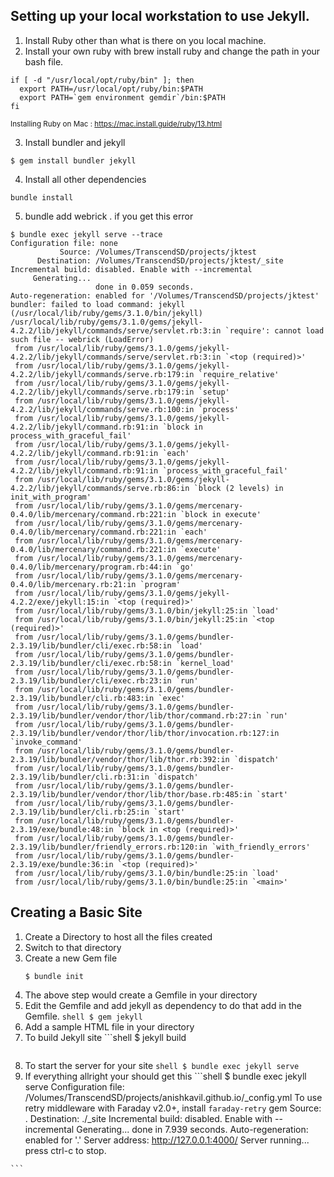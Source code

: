 
## Setting up your local workstation to use Jekyll.

1. Install Ruby other than what is there on you local machine.
2. Install your own ruby with brew install ruby and change the path in your bash file.
```shell
if [ -d "/usr/local/opt/ruby/bin" ]; then
  export PATH=/usr/local/opt/ruby/bin:$PATH
  export PATH=`gem environment gemdir`/bin:$PATH
fi
```
<sub>Installing Ruby on Mac : https://mac.install.guide/ruby/13.html</sub>

3. Install bundler and jekyll
```shell
$ gem install bundler jekyll
```
4. Install all other dependencies
```shell
bundle install
```
5. bundle add webrick . if you get this error
```shell
$ bundle exec jekyll serve --trace
Configuration file: none
           Source: /Volumes/TranscendSD/projects/jktest
      Destination: /Volumes/TranscendSD/projects/jktest/_site
Incremental build: disabled. Enable with --incremental
     Generating...
                   done in 0.059 seconds.
Auto-regeneration: enabled for '/Volumes/TranscendSD/projects/jktest'
bundler: failed to load command: jekyll (/usr/local/lib/ruby/gems/3.1.0/bin/jekyll)
/usr/local/lib/ruby/gems/3.1.0/gems/jekyll-4.2.2/lib/jekyll/commands/serve/servlet.rb:3:in `require': cannot load such file -- webrick (LoadError)
 from /usr/local/lib/ruby/gems/3.1.0/gems/jekyll-4.2.2/lib/jekyll/commands/serve/servlet.rb:3:in `<top (required)>'
 from /usr/local/lib/ruby/gems/3.1.0/gems/jekyll-4.2.2/lib/jekyll/commands/serve.rb:179:in `require_relative'
 from /usr/local/lib/ruby/gems/3.1.0/gems/jekyll-4.2.2/lib/jekyll/commands/serve.rb:179:in `setup'
 from /usr/local/lib/ruby/gems/3.1.0/gems/jekyll-4.2.2/lib/jekyll/commands/serve.rb:100:in `process'
 from /usr/local/lib/ruby/gems/3.1.0/gems/jekyll-4.2.2/lib/jekyll/command.rb:91:in `block in process_with_graceful_fail'
 from /usr/local/lib/ruby/gems/3.1.0/gems/jekyll-4.2.2/lib/jekyll/command.rb:91:in `each'
 from /usr/local/lib/ruby/gems/3.1.0/gems/jekyll-4.2.2/lib/jekyll/command.rb:91:in `process_with_graceful_fail'
 from /usr/local/lib/ruby/gems/3.1.0/gems/jekyll-4.2.2/lib/jekyll/commands/serve.rb:86:in `block (2 levels) in init_with_program'
 from /usr/local/lib/ruby/gems/3.1.0/gems/mercenary-0.4.0/lib/mercenary/command.rb:221:in `block in execute'
 from /usr/local/lib/ruby/gems/3.1.0/gems/mercenary-0.4.0/lib/mercenary/command.rb:221:in `each'
 from /usr/local/lib/ruby/gems/3.1.0/gems/mercenary-0.4.0/lib/mercenary/command.rb:221:in `execute'
 from /usr/local/lib/ruby/gems/3.1.0/gems/mercenary-0.4.0/lib/mercenary/program.rb:44:in `go'
 from /usr/local/lib/ruby/gems/3.1.0/gems/mercenary-0.4.0/lib/mercenary.rb:21:in `program'
 from /usr/local/lib/ruby/gems/3.1.0/gems/jekyll-4.2.2/exe/jekyll:15:in `<top (required)>'
 from /usr/local/lib/ruby/gems/3.1.0/bin/jekyll:25:in `load'
 from /usr/local/lib/ruby/gems/3.1.0/bin/jekyll:25:in `<top (required)>'
 from /usr/local/lib/ruby/gems/3.1.0/gems/bundler-2.3.19/lib/bundler/cli/exec.rb:58:in `load'
 from /usr/local/lib/ruby/gems/3.1.0/gems/bundler-2.3.19/lib/bundler/cli/exec.rb:58:in `kernel_load'
 from /usr/local/lib/ruby/gems/3.1.0/gems/bundler-2.3.19/lib/bundler/cli/exec.rb:23:in `run'
 from /usr/local/lib/ruby/gems/3.1.0/gems/bundler-2.3.19/lib/bundler/cli.rb:483:in `exec'
 from /usr/local/lib/ruby/gems/3.1.0/gems/bundler-2.3.19/lib/bundler/vendor/thor/lib/thor/command.rb:27:in `run'
 from /usr/local/lib/ruby/gems/3.1.0/gems/bundler-2.3.19/lib/bundler/vendor/thor/lib/thor/invocation.rb:127:in `invoke_command'
 from /usr/local/lib/ruby/gems/3.1.0/gems/bundler-2.3.19/lib/bundler/vendor/thor/lib/thor.rb:392:in `dispatch'
 from /usr/local/lib/ruby/gems/3.1.0/gems/bundler-2.3.19/lib/bundler/cli.rb:31:in `dispatch'
 from /usr/local/lib/ruby/gems/3.1.0/gems/bundler-2.3.19/lib/bundler/vendor/thor/lib/thor/base.rb:485:in `start'
 from /usr/local/lib/ruby/gems/3.1.0/gems/bundler-2.3.19/lib/bundler/cli.rb:25:in `start'
 from /usr/local/lib/ruby/gems/3.1.0/gems/bundler-2.3.19/exe/bundle:48:in `block in <top (required)>'
 from /usr/local/lib/ruby/gems/3.1.0/gems/bundler-2.3.19/lib/bundler/friendly_errors.rb:120:in `with_friendly_errors'
 from /usr/local/lib/ruby/gems/3.1.0/gems/bundler-2.3.19/exe/bundle:36:in `<top (required)>'
 from /usr/local/lib/ruby/gems/3.1.0/bin/bundle:25:in `load'
 from /usr/local/lib/ruby/gems/3.1.0/bin/bundle:25:in `<main>'
```
## Creating a Basic Site

  1. Create a Directory to host all the files created
  2. Switch to that directory
  3. Create a new Gem file
	   ``` shell
	   $ bundle init
	   ```
  4. The above step would create a Gemfile in your directory
  5. Edit the Gemfile and add jekyll as dependency to do that add in the Gemfile.
    ```shell
    $ gem jekyll
    ```
  6. Add a sample HTML file in your directory
  7. To build Jekyll site
    ```shell
     $ jekyll build
     ```
  8. To start the server for your site
    ```shell
    $ bundle exec jekyll serve
    ```
  9. If everything allright your should get this
    ```shell
    $ bundle exec jekyll serve
    Configuration file: /Volumes/TranscendSD/projects/anishkavil.github.io/_config.yml
    To use retry middleware with Faraday v2.0+, install `faraday-retry` gem
           Source: .
      Destination: ./_site
      Incremental build: disabled. Enable with --incremental
      Generating...
                   done in 7.939 seconds.
      Auto-regeneration: enabled for '.'
      Server address: http://127.0.0.1:4000/
      Server running... press ctrl-c to stop.

    ```
